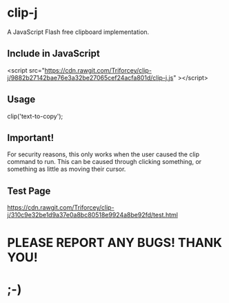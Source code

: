 # clip-j
A JavaScript Flash free clipboard implementation.
## Include in JavaScript
&lt;script src="https://cdn.rawgit.com/Triforcey/clip-j/9882b27142bae76e3a32be27065cef24acfa801d/clip-j.js" &gt;&lt;/script&gt;
## Usage
clip('text-to-copy');
## Important!
For security reasons, this only works when the user caused the clip command to run. This can be caused through clicking something, or something as little as moving their cursor.
## Test Page
https://cdn.rawgit.com/Triforcey/clip-j/310c9e32be1d9a37e0a8bc80518e9924a8be92fd/test.html
# PLEASE REPORT ANY BUGS! THANK YOU!
# ;-)
